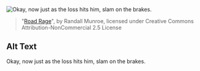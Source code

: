 ![Okay, now just as the loss hits him, slam on the brakes.](https://imgs.xkcd.com/comics/road_rage.png)
> "[Road Rage](https://xkcd.com/440/)", by Randall Munroe, licensed under Creative Commons Attribution-NonCommercial 2.5 License

## Alt Text
Okay, now just as the loss hits him, slam on the brakes.
